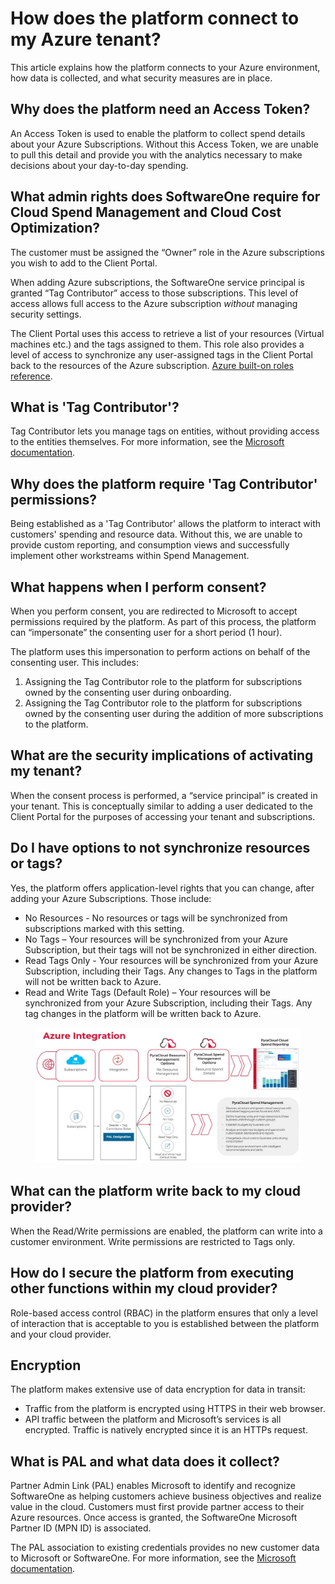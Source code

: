 # How does the platform connect to my Azure tenant?

This article explains how the platform connects to your Azure environment, how data is collected, and what security measures are in place.

## **Why does** the platform **need an Access Token?**

An Access Token is used to enable the platform to collect spend details about your Azure Subscriptions. Without this Access Token, we are unable to pull this detail and provide you with the analytics necessary to make decisions about your day-to-day spending.

## **What admin rights does SoftwareOne require for Cloud Spend Management and Cloud Cost Optimization?**

The customer must be assigned the “Owner” role in the Azure subscriptions you wish to add to the Client Portal.

When adding Azure subscriptions, the SoftwareOne service principal is granted “Tag Contributor” access to those subscriptions. This level of access allows full access to the Azure subscription _without_ managing security settings.&#x20;

The Client Portal uses this access to retrieve a list of your resources (Virtual machines etc.) and the tags assigned to them. This role also provides a level of access to synchronize any user-assigned tags in the Client Portal back to the resources of the Azure subscription.  [Azure built-on roles reference](https://docs.microsoft.com/en-us/azure/active-directory/role-based-access-built-in-roles).

## **What is 'Tag Contributor'**?

Tag Contributor lets you manage tags on entities, without providing access to the entities themselves. For more information, see the [Microsoft documentation](https://docs.microsoft.com/en-us/azure/role-based-access-control/built-in-roles#tag-contributor).

## **Why does the platform require 'Tag Contributor' permissions?**

Being established as a 'Tag Contributor' allows the platform to interact with customers' spending and resource data. Without this, we are unable to provide custom reporting, and consumption views and successfully implement other workstreams within Spend Management.

## **What happens when I perform consent?**

When you perform consent, you are redirected to Microsoft to accept permissions required by the platform. As part of this process, the platform can “impersonate” the consenting user for a short period (1 hour).

The platform uses this impersonation to perform actions on behalf of the consenting user. This includes:

1. Assigning the Tag Contributor role to the platform for subscriptions owned by the consenting user during onboarding.&#x20;
2. Assigning the Tag Contributor role to the platform for subscriptions owned by the consenting user during the addition of more subscriptions to the platform.

## **What are the security implications of activating my tenant?**

When the consent process is performed, a “service principal” is created in your tenant. This is conceptually similar to adding a user dedicated to the Client Portal for the purposes of accessing your tenant and subscriptions.

## **Do I have options to not synchronize resources or tags?**

Yes, the platform offers application-level rights that you can change, after adding your Azure Subscriptions. Those include:

* No Resources - No resources or tags will be synchronized from subscriptions marked with this setting.
* No Tags – Your resources will be synchronized from your Azure Subscription, but their tags will not be synchronized in either direction.
* Read Tags Only - Your resources will be synchronized from your Azure Subscription, including their Tags. Any changes to Tags in the platform will not be written back to Azure.
* Read and Write Tags (Default Role) – Your resources will be synchronized from your Azure Subscription, including their Tags. Any tag changes in the platform will be written back to Azure.

<figure><img src="../../.gitbook/assets/image (17) (1) (1) (1).png" alt=""><figcaption></figcaption></figure>

## **What can** the platform **write back to my cloud provider?**

When the Read/Write permissions are enabled, the platform can write into a customer environment. Write permissions are restricted to Tags only.

## **How do I secure** the platform **from executing other functions within my cloud provider?**

Role-based access control (RBAC) in the platform ensures that only a level of interaction that is acceptable to you is established between the platform and your cloud provider.

## **Encryption**

The platform makes extensive use of data encryption for data in transit:

* Traffic from the platform is encrypted using HTTPS in their web browser.
* API traffic between the platform and Microsoft’s services is all encrypted. Traffic is natively encrypted since it is an HTTPs request.

## **What is PAL and what data does it collect?**

Partner Admin Link (PAL) enables Microsoft to identify and recognize SoftwareOne as helping customers achieve business objectives and realize value in the cloud. Customers must first provide partner access to their Azure resources. Once access is granted, the SoftwareOne Microsoft Partner ID (MPN ID) is associated.

The PAL association to existing credentials provides no new customer data to Microsoft or SoftwareOne. For more information, see the [Microsoft documentation](https://learn.microsoft.com/en-us/azure/cost-management-billing/manage/link-partner-id).&#x20;
